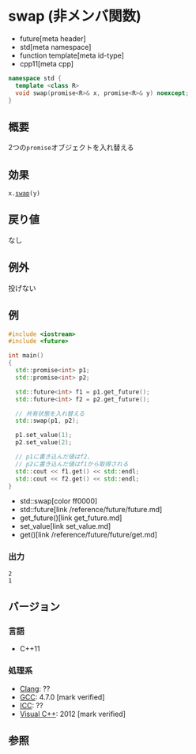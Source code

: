 # swap (非メンバ関数)
* future[meta header]
* std[meta namespace]
* function template[meta id-type]
* cpp11[meta cpp]

```cpp
namespace std {
  template <class R>
  void swap(promise<R>& x, promise<R>& y) noexcept;
}
```

## 概要
2つの`promise`オブジェクトを入れ替える


## 効果
`x.`[`swap`](swap.md)`(y)`


## 戻り値
なし


## 例外
投げない


## 例
```cpp example
#include <iostream>
#include <future>

int main()
{
  std::promise<int> p1;
  std::promise<int> p2;

  std::future<int> f1 = p1.get_future();
  std::future<int> f2 = p2.get_future();

  // 共有状態を入れ替える
  std::swap(p1, p2);

  p1.set_value(1);
  p2.set_value(2);

  // p1に書き込んだ値はf2、
  // p2に書き込んだ値はf1から取得される
  std::cout << f1.get() << std::endl;
  std::cout << f2.get() << std::endl;
}
```
* std::swap[color ff0000]
* std::future[link /reference/future/future.md]
* get_future()[link get_future.md]
* set_value[link set_value.md]
* get()[link /reference/future/future/get.md]

### 出力
```
2
1
```

## バージョン
### 言語
- C++11

### 処理系
- [Clang](/implementation.md#clang): ??
- [GCC](/implementation.md#gcc): 4.7.0 [mark verified]
- [ICC](/implementation.md#icc): ??
- [Visual C++](/implementation.md#visual_cpp): 2012 [mark verified]


## 参照

